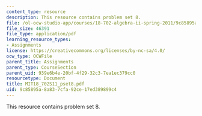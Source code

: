 ```yaml
---
content_type: resource
description: This resource contains problem set 8.
file: /ol-ocw-studio-app/courses/18-702-algebra-ii-spring-2011/9c85895a8a837cfa92ce17ed389899c4_MIT18_702S11_pset8.pdf
file_size: 46391
file_type: application/pdf
learning_resource_types:
- Assignments
license: https://creativecommons.org/licenses/by-nc-sa/4.0/
ocw_type: OCWFile
parent_title: Assignments
parent_type: CourseSection
parent_uid: 939e6b4e-20bf-4f29-32c3-7ea1ec379cc0
resourcetype: Document
title: MIT18_702S11_pset8.pdf
uid: 9c85895a-8a83-7cfa-92ce-17ed389899c4
---
```

This resource contains problem set 8.